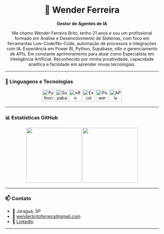 <h1 align="center">👩 Wender Ferreira</h1>
<p align="center"><strong>Gestor de Agentes de IA</strong></p>

<p align="center">
Me chamo Wender Ferreira Brito, tenho 21 anos e sou um profissional formado em Análise e Desenvolvimento de Sistemas, com foco em ferramentas Low-Code/No-Code, automação de processos e integrações com IA. Experiência em Power BI, Python, Supabase, n8n e gerenciamento de APIs. Em constante aprimoramento para atuar como Especialista em Inteligência Artificial. Reconhecido por minha proatividade, capacidade analítica e facilidade em aprender novas tecnologias.
</p>

---

### 🧠 Linguagens e Tecnologias

<div align="center">
  <img src="https://cdn.jsdelivr.net/gh/devicons/devicon/icons/python/python-original.svg" width="40" title="Python"/>
  <img src="https://cdn.jsdelivr.net/gh/devicons/devicon/icons/supabase/supabase-original.svg" width="40" title="Supabase"/>
  <img src="https://n8n.io/images/n8n-logo.png" width="40" title="n8n"/>
  <img src="https://img.icons8.com/color/48/000000/microsoft-excel-2019--v1.png" width="40" title="Excel"/>
  <img src="https://img.icons8.com/color/48/000000/power-bi.png" width="40" title="Power BI"/>
  <img src="https://img.icons8.com/external-others-pike-picture/50/external-api-web-development-others-pike-picture.png" width="40" title="APIs REST"/>
</div>

---

### 📊 Estatísticas GitHub

<p align="center">
  <img src="https://github-readme-stats.vercel.app/api?username=wenderbrito&show_icons=true&theme=tokyonight&locale=pt-br" height="180"/>
  <img src="https://github-readme-stats.vercel.app/api/top-langs/?username=wenderbrito&layout=compact&theme=tokyonight&locale=pt-br" height="180"/>
</p>

---

### 📫 Contato

- 📍 Jaraguá, SP  
- 📧 [wenderbritoferreira@gmail.com](mailto:wenderbritoferreira@gmail.com)  
- 💼 [LinkedIn](https://www.linkedin.com/in/wender-ferreira-5b86a6240)  

---
